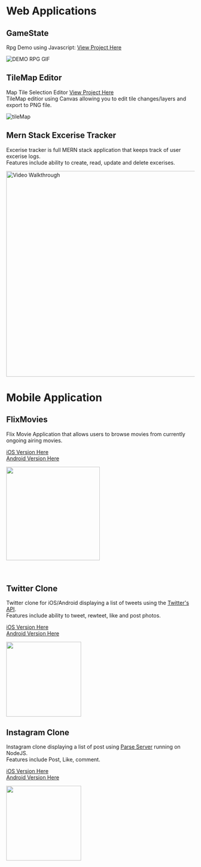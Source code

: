 # Web Applications

## GameState
Rpg Demo using Javascript: [View Project Here](https://kennethli36.github.io/GameState/) 

![DEMO RPG GIF](https://media1.giphy.com/media/VUVZMl5j68NkgPrIsY/giphy.gif)

## TileMap Editor
Map Tile Selection Editor [View Project Here](kennethli36.github.io/TileMap/) \
TileMap editior using Canvas allowing you to edit tile changes/layers and export to PNG file.

![tileMap](https://media4.giphy.com/media/FvYy7EKzMcLBf60rzI/giphy.gif)

## Mern Stack Excerise Tracker

Excerise tracker is full MERN stack application that keeps track of user excerise logs.   \
Features include ability to create, read, update and delete excerises. 

<img src='http://g.recordit.co/HxciVoy2pE.gif' title='Video Walkthrough' width='550' alt='Video Walkthrough' />


# Mobile Application 

## FlixMovies
Flix Movie Application that allows users to browse movies from currently ongoing airing movies.

[iOS Version Here](https://github.com/Kennethli36/FlixMovie) <br />
[Android Version Here](https://github.com/Kennethli36/FlixsterAndroid)

<img src="https://media3.giphy.com/media/rqiTXf4wj4k0K7W60Z/giphy.gif" width=250>

<br>
<br>
<br>

## Twitter Clone

Twitter clone for iOS/Android displaying a list of tweets using the [Twitter's API](https://developer.twitter.com/en/docs). <br />
Features include ability to tweet, rewteet, like and post photos.

[iOS Version Here](https://github.com/Kennethli36/TwitterClone) <br />
[Android Version Here](https://github.com/Kennethli36/TwitterCloneAndroid)

<img src='https://media1.giphy.com/media/lZonIp91lY47ipTSk0/giphy.gif' width=200> 

## Instagram Clone

Instagram clone displaying a list of post using [Parse Server](https://docs.parseplatform.org/parse-server/guide/) running on NodeJS. \
Features include Post, Like, comment.

[iOS Version Here](https://github.com/Kennethli36/InstagramClone) \
[Android Version Here](https://github.com/Kennethli36/ParseAndroid)

<img src='https://media1.giphy.com/media/EtXMeLQZsapVg2NJxD/giphy.gif' width=200>





